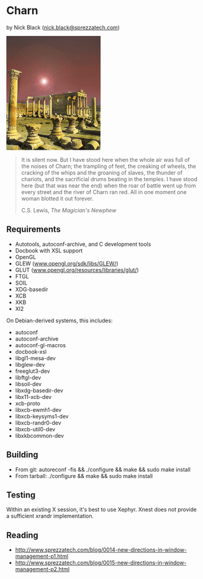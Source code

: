 # Charn
by Nick Black (nick.black@sprezzatech.com)

![image](doc/charn.gif)

>It is silent now. But I have stood here when the whole air was full of the
>noises of Charn; the trampling of feet, the creaking of wheels, the cracking of
>the whips and the groaning of slaves, the thunder of chariots, and the
>sacrificial drums beating in the temples. I have stood here (but that was near
>the end) when the roar of battle went up from every street and the river of
>Charn ran red. All in one moment one woman blotted it out forever.
>
> C.S. Lewis, *The Magician's Newphew*

## Requirements

* Autotools, autoconf-archive, and C development tools
* Docbook with XSL support
* OpenGL
* GLEW (www.opengl.org/sdk/libs/GLEW/)
* GLUT (www.opengl.org/resources/libraries/glut/)
* FTGL
* SOIL
* XDG-basedir
* XCB
* XKB
* XI2

On Debian-derived systems, this includes:

* autoconf
* autoconf-archive
* autoconf-gl-macros
* docbook-xsl
* libgl1-mesa-dev
* libglew-dev
* freeglut3-dev
* libftgl-dev
* libsoil-dev
* libxdg-basedir-dev
* libx11-xcb-dev
* xcb-proto
* libxcb-ewmh1-dev
* libxcb-keysyms1-dev
* libxcb-randr0-dev
* libxcb-util0-dev
* libxkbcommon-dev

## Building

* From git: autoreconf -fis && ./configure && make && sudo make install
* From tarball: ./configure && make && sudo make install

## Testing

Within an existing X session, it's best to use Xephyr. Xnest does not provide
a sufficient xrandr implementation.

## Reading

* http://www.sprezzatech.com/blog/0014-new-directions-in-window-management-p1.html
* http://www.sprezzatech.com/blog/0015-new-directions-in-window-management-p2.html
